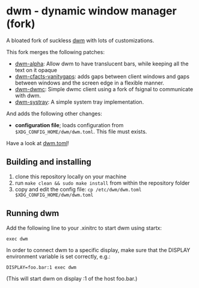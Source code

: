 dwm - dynamic window manager (fork)
===================================
A bloated fork of suckless [dwm](https://dwm.suckless.org/) with lots of customizations.


This fork merges the following patches: 

- [dwm-alpha](https://dwm.suckless.org/patches/alpha): Allow dwm to have translucent bars, while keeping all the text on it opaque
- [dwm-cfacts-vanitygaps](https://dwm.suckless.org/patches/vanitygaps): adds gaps between client windows and gaps between windows and the screen edge in a flexible manner.
- [dwm-dwmc](https://dwm.suckless.org/patches/dwmc): Simple dwmc client using a fork of fsignal to communicate with dwm.
- [dwm-systray](https://dwm.suckless.org/patches/systray): A simple system tray implementation.

And adds the following other changes:
- **configuration file**; loads configuration from `$XDG_CONFIG_HOME/dwm/dwm.toml`. This file must exists.

Have a look at [dwm.toml](dwm.toml)!



Building and installing
-----------------------

1. clone this repository locally on your machine
2. run `make clean && sudo make install` from within the repository folder
3. copy and edit the config file: `cp /etc/dwm/dwm.toml $XDG_CONFIG_HOME/dwm/dwm.toml`


Running dwm
-----------
Add the following line to your .xinitrc to start dwm using startx:

    exec dwm

In order to connect dwm to a specific display, make sure that
the DISPLAY environment variable is set correctly, e.g.:

    DISPLAY=foo.bar:1 exec dwm

(This will start dwm on display :1 of the host foo.bar.)
